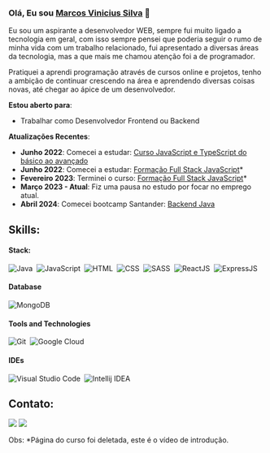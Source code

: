 ### Olá, Eu sou [Marcos Vinicius Silva](https://senhorover.github.io) 👋

Eu sou um aspirante a desenvolvedor WEB, sempre fui muito ligado a tecnologia em geral, com isso sempre pensei que poderia seguir o rumo de minha vida com um trabalho relacionado, fui apresentado a diversas áreas da tecnologia, mas a que mais me chamou atenção foi a de programador.

Pratiquei a aprendi programação através de cursos online e projetos, tenho a ambição de continuar crescendo na área e aprendendo diversas coisas novas, até chegar ao ápice de um desenvolvedor.

 **Estou aberto para**:

- Trabalhar como Desenvolvedor Frontend ou Backend

**Atualizações Recentes**:
- **Junho 2022**: Comecei a estudar: [Curso JavaScript e TypeScript do básico ao avançado](https://www.udemy.com/course/curso-de-javascript-moderno-do-basico-ao-avancado/)
- **Junho 2022**: Comecei a estudar: [Formação Full Stack JavaScript](https://www.youtube.com/watch?v=ivUTlmTAEgQ)*
- **Fevereiro 2023**: Terminei o curso: [Formação Full Stack JavaScript](https://www.youtube.com/watch?v=ivUTlmTAEgQ)*
- **Março 2023 - Atual**: Fiz uma pausa no estudo por focar no emprego atual.
- **Abril 2024**: Comecei bootcamp Santander: [Backend Java](https://app.santanderopenacademy.com/pt-BR/program/santander-bootcamp-2024)


## Skills:

#### Stack:

![Java](https://img.shields.io/badge/Java-ED8B00?style=for-the-badge&logo=openjdk&logoColor=white)&nbsp;
![JavaScript](https://img.shields.io/badge/JavaScript-323330?style=for-the-badge&logo=javascript&logoColor=F7DF1E)&nbsp;
![HTML](https://img.shields.io/badge/HTML5-E34F26?style=for-the-badge&logo=html5&logoColor=white)&nbsp;
![CSS](https://img.shields.io/badge/CSS3-1572B6?style=for-the-badge&logo=css3&logoColor=white)&nbsp;
![SASS](https://img.shields.io/badge/Sass-CC6699?style=for-the-badge&logo=sass&logoColor=white)&nbsp;
![ReactJS](https://img.shields.io/badge/React-20232A?style=for-the-badge&logo=react&logoColor=61DAFB)&nbsp;
![ExpressJS](https://img.shields.io/badge/Express.js-404D59?style=for-the-badge&logo=express)&nbsp;

#### Database

![MongoDB](	https://img.shields.io/badge/MongoDB-4EA94B?style=for-the-badge&logo=mongodb&logoColor=white)&nbsp;

#### Tools and Technologies

![Git](https://img.shields.io/badge/GIT-E44C30?style=for-the-badge&logo=git&logoColor=white)&nbsp;
![Google Cloud](https://img.shields.io/badge/Google_Cloud-4285F4?style=for-the-badge&logo=google-cloud&logoColor=white)&nbsp;

#### IDEs

![Visual Studio Code](https://img.shields.io/badge/Visual%20Studio%20Code-0078d7.svg?style=for-the-badge&logo=visual-studio-code&logoColor=white)&nbsp;
![Intellij IDEA](https://img.shields.io/badge/IntelliJ_IDEA-000000.svg?style=for-the-badge&logo=intellij-idea&logoColor=white)&nbsp;


## Contato:

<p align = "center">

[<img src ="https://img.shields.io/badge/website-%23.svg?&style=for-the-badge&logo=www&logoColor=white%22&color=black">](https://senhorover.github.io) 
[<img src="https://img.shields.io/badge/linkedin-%2312100E.svg?&style=for-the-badge&logo=linkedin&logoColor=white&color=black" />](https://www.linkedin.com/in/marcos-v-s/)
</p>

Obs:
*Página do curso foi deletada, este é o vídeo de introdução.
